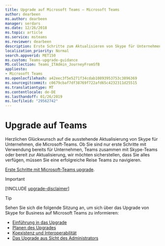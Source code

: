 ```yaml
---
title: Upgrade auf Microsoft Teams – Microsoft Teams
author: dearbeen
ms.author: dearbeen
manager: serdars
ms.date: 12/26/2018
ms.topic: article
ms.service: msteams
ms.reviewer: dearbeen
description: Erste Schritte zum Aktualisieren von Skype für Unternehmen, die Microsoft-Teams
localization_priority: Normal
search.appverid: MET150
ms.custom: Teams-upgrade-guidance
MS.collection: Teams_ITAdmin_JourneyFromSfB
appliesto:
- Microsoft Teams
ms.openlocfilehash: a42eec3f5e5271f34cdab10893953753c3896369
ms.sourcegitcommit: c0679cbaf7df38769f722afd65c4232311d25515
ms.translationtype: MT
ms.contentlocale: de-DE
ms.lasthandoff: 01/26/2019
ms.locfileid: "29562742"
---
```

# <a name="upgrade-to-teams"></a>Upgrade auf Teams

Herzlichen Glückwunsch auf die ausstehende Aktualisierung von Skype für Unternehmen, die Microsoft-Teams. Ob Sie sind nur erste Schritte mit Verwendung bereits für Unternehmen, Teams zusammen mit Skype-Teams oder bereit zur Aktualisierung, wir möchten sicherstellen, dass Sie alles verfügen, müssen Sie eine erfolgreiche Reise Teams zu navigieren.  

[Erste Schritte mit Microsoft-Teams upgrade](upgrade-start-here.md).


> [!IMPORTANT]
> [!INCLUDE [upgrade-disclaimer](includes/upgrade-disclaimer.md)]

> [!Tip]
> Sehen Sie sich die folgende Sitzung an, um sich über das Upgrade von Skype for Business auf Microsoft Teams zu informieren:
> - [Einführung in das Upgrade](https://aka.ms/teams-upgrade-intro)
> - [Planen des Upgrades](https://aka.ms/teams-upgrade-plan)
> - [Koexistenz und Interoperabilität](https://aka.ms/teams-upgrade-coexistence-interop)
> - [Das Upgrade aus Sicht des Administrators](https://aka.ms/teams-upgrade-admin)
